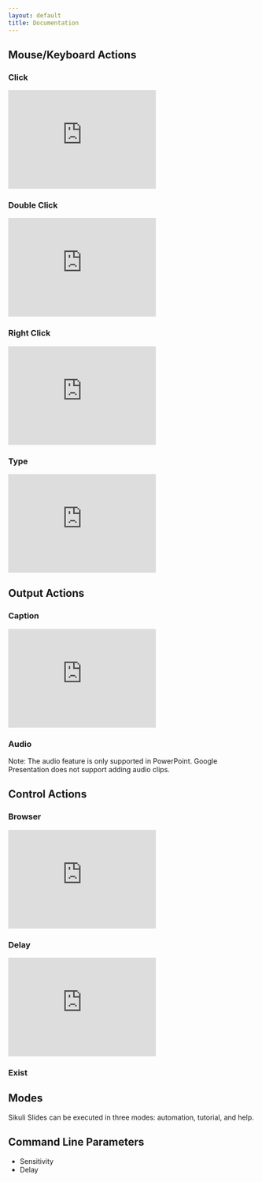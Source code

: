 ```yaml
---
layout: default
title: Documentation
---
```


## Mouse/Keyboard Actions


### Click

<iframe src="https://docs.google.com/presentation/d/1mWe81kAkt7kWe0tBSt_VvRUXPCtdWUFhSF_yq4jH2xE/embed?start=false&loop=false&delayms=3000" frameborder="0" width="300" height="200" allowfullscreen="true" mozallowfullscreen="true" webkitallowfullscreen="true">	
</iframe>

### Double Click

<iframe src="https://docs.google.com/presentation/d/1rCvCfqRe3ke7jv2qDkNxLS2Yi79doG1t08Pzkr1OB3k/embed?start=false&loop=false&delayms=3000" frameborder="0" width="300" height="200" allowfullscreen="true" mozallowfullscreen="true" webkitallowfullscreen="true">
</iframe>


### Right Click

<iframe src="https://docs.google.com/presentation/d/1WGhC9ycp4Yd61W071YJMjGOoGAq3y5ChP6xn7Z2N8E8/embed?start=false&loop=false&delayms=3000" frameborder="0" width="300" height="200" allowfullscreen="true" mozallowfullscreen="true" webkitallowfullscreen="true">
</iframe>

### Type

<iframe src="https://docs.google.com/presentation/d/1OHEfMB8ehcaw4GclYyCHHufcZRV3G4Wz-6MlynkJQvI/embed?start=false&loop=false&delayms=3000" frameborder="0" width="300" height="200" allowfullscreen="true" mozallowfullscreen="true" webkitallowfullscreen="true">
</iframe>

## Output Actions

### Caption

<iframe src="https://docs.google.com/presentation/d/1-3SuDlrJB86sVo0lg1QP4R53n0j1qcx-qxikBjVq-YI/embed?start=false&loop=false&delayms=3000" frameborder="0" width="300" height="200" allowfullscreen="true" mozallowfullscreen="true" webkitallowfullscreen="true">	
</iframe>

### Audio

Note: The audio feature is only supported in PowerPoint. Google Presentation does not support adding audio clips.

## Control Actions

### Browser

<iframe src="https://docs.google.com/presentation/d/10Oa1jp3j8pO016V-bWz6jQ2Ppfn_DRLvx7SvNb2Rc4M/embed?start=false&loop=false&delayms=3000" frameborder="0" width="300" height="200" allowfullscreen="true" mozallowfullscreen="true" webkitallowfullscreen="true">
</iframe>

### Delay

<iframe src="https://docs.google.com/presentation/d/1Bfud47ZtFQQCOEvaBNUkaXvHT4G-7V6rNvcQM2EvvwI/embed?start=true&loop=true&delayms=3000" frameborder="0" width="300" height="200" allowfullscreen="true" mozallowfullscreen="true" webkitallowfullscreen="true">
</iframe>

### Exist


## Modes

Sikuli Slides can be executed in three modes: automation, tutorial, and help.

## Command Line Parameters

* Sensitivity
* Delay